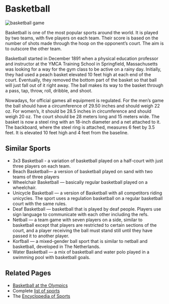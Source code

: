 
# Basketball


![basketball game](https://www.topendsports.com/sport/basketball/images/basketball-game-pixabay.jpg)

Basketball is one of the most popular sports around the world. It is played by two teams, with five players on each team. Their score is based on the number of shots made through the hoop on the opponent’s court. The aim is to outscore the other team.

Basketball started in December 1891 when a physical education professor and instructor at the YMCA Training School in Springfield, Massachusetts was looking for a way for the gym class to be active on a rainy day. Initially, they had used a peach basket elevated 10 feet high at each end of the court. Eventually, they removed the bottom part of the basket so that ball will just fall out of it right away. The ball makes its way to the basket through a pass, tap, throw, roll, dribble, and shoot.

Nowadays, for official games all equipment is regulated. For the men’s game the ball should have a circumference of 29.50 inches and should weigh 22 oz. For women’s, it should be 28.5 inches in circumference and should weigh 20 oz. The court should be 28 meters long and 15 meters wide. The basket is now a steel ring with an 18-inch diameter and a net attached to it. The backboard, where the steel ring is attached, measures 6 feet by 3.5 feet. It is elevated 10 feet high and 4 feet from the baseline.



## Similar Sports

-   3x3 Basketball - a variation of  basketball  played on a half-court with just three players on each team.
-   Beach Basketball— a version of basketball played on sand with two teams of three players
-   Wheelchair Basketball — basically regular basketball played on a wheelchair.
-   Unicycle Basketball  — a version of Basketball with all competitors riding unicycles. The sport uses a regulation basketball on a regular basketball court with the same rules.
-   Deaf Basketball  — basketball that is played by deaf people. Players use sign language to communicate with each other including the refs.
-   Netball  — a team game with seven players on a side, similar to basketball except that players are restricted to certain sections of the court, and a player receiving the ball must stand still until they have passed it to another player.
-   Korfball  — a mixed-gender ball sport that is similar to netball and basketball, developed in The Netherlands.
-   Water Basketball — a mix of basketball and water polo played in a swimming pool with basketball goals.

## Related Pages

-   [Basketball at the Olympics](https://www.topendsports.com/events/summer/sports/basketball.htm)
-   Complete  [list of sports](https://www.topendsports.com/sport/list/index.htm)
-   The  [Encyclopedia of Sports ](https://www.topendsports.com/sport/encyclopedia.htm)

